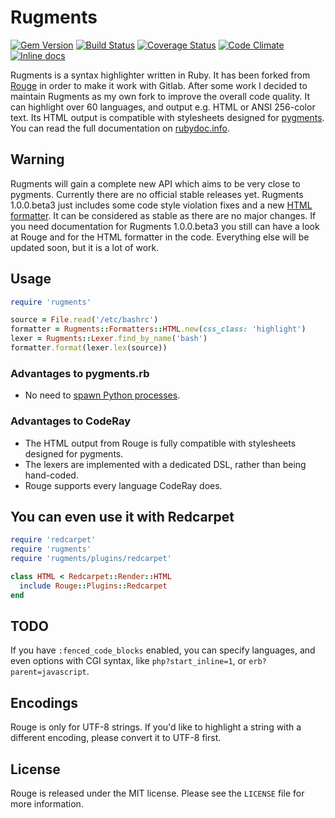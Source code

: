 # Rugments

[![Gem Version](https://badge.fury.io/rb/rugments.svg)](http://badge.fury.io/rb/rugments)
[![Build Status](https://travis-ci.org/rumpelsepp/rugments.svg)](https://travis-ci.org/rumpelsepp/rugments)
[![Coverage Status](https://coveralls.io/repos/rumpelsepp/rugments/badge.svg)](https://coveralls.io/r/rumpelsepp/rugments)
[![Code Climate](https://codeclimate.com/github/rumpelsepp/rugments/badges/gpa.svg)](https://codeclimate.com/github/rumpelsepp/rugments)
[![Inline docs](http://inch-ci.org/github/rumpelsepp/rugments.svg?branch=master)](http://inch-ci.org/github/rumpelsepp/rugments)

Rugments is a syntax highlighter written in Ruby. It has been forked from
[Rouge][] in order to make it work with Gitlab. After some work I decided to
maintain Rugments as my own fork to improve the overall code quality. It can
highlight over 60 languages, and output e.g. HTML or ANSI 256-color text. Its
HTML output is compatible with stylesheets designed for [pygments][]. You
can read the full documentation on [rubydoc.info][].

[Rouge]: https://github.com/jneen/rouge
[pygments]: http://pygments.org/
[rubydoc.info]: http://www.rubydoc.info/github/rumpelsepp/rugments/master/frames


## Warning

Rugments will gain a complete new API which aims to be very close to pygments.
Currently there are no official stable releases yet. Rugments 1.0.0.beta3 just
includes some code style violation fixes and a new [HTML formatter][]. It can
be considered as stable as there are no major changes. If you need documentation
for Rugments 1.0.0.beta3 you still can have a look at Rouge and for the HTML
formatter in the code. Everything else will be updated soon, but it is a lot of
work.

[HTML formatter]: https://github.com/rumpelsepp/rugments/blob/master/lib/rugments/formatters/html.rb


## Usage

``` ruby
require 'rugments'

source = File.read('/etc/bashrc')
formatter = Rugments::Formatters::HTML.new(css_class: 'highlight')
lexer = Rugments::Lexer.find_by_name('bash')
formatter.format(lexer.lex(source))
```


### Advantages to pygments.rb

* No need to [spawn Python processes](https://github.com/tmm1/pygments.rb).


### Advantages to CodeRay

* The HTML output from Rouge is fully compatible with stylesheets designed for pygments.
* The lexers are implemented with a dedicated DSL, rather than being hand-coded.
* Rouge supports every language CodeRay does.


## You can even use it with Redcarpet

``` ruby
require 'redcarpet'
require 'rugments'
require 'rugments/plugins/redcarpet'

class HTML < Redcarpet::Render::HTML
  include Rouge::Plugins::Redcarpet
end
```

## TODO

If you have `:fenced_code_blocks` enabled, you can specify languages, and even
options with CGI syntax, like `php?start_inline=1`, or `erb?parent=javascript`.


## Encodings

Rouge is only for UTF-8 strings. If you'd like to highlight a string with a
different encoding, please convert it to UTF-8 first.


## License

Rouge is released under the MIT license. Please see the `LICENSE` file for more
information.
